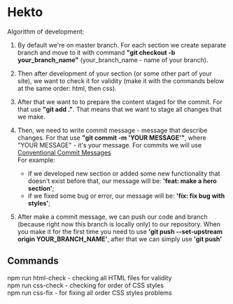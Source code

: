 <h1>Hekto</h1>

Algorithm of development:

1. By default we're on master branch. For each section we create separate branch and move to it with command <b>"git checkout -b your_branch_name"</b> (your_branch_name - name of your branch).

2. Then after development of your section (or some other part of your site), we want to check it for validity (make it with the commands below at the same order: html, then css).

3. After that we want to to prepare the content staged for the commit. For that use <b>"git add ."</b>. That means that we want to stage all changes that we make.

4. Then, we need to write commit message - message that describe changes. For that use <b>"git commit -m 'YOUR MESSAGE'"</b>, where "YOUR MESSAGE" - it's your message. For commits we will use <a href="https://gist.github.com/qoomon/5dfcdf8eec66a051ecd85625518cfd13" target="_blank">Conventional Commit Messages</a><br>
   For example:

   - if we developed new section or added some new functionality that doesn't exist before that, our message will be: <b>'feat: make a hero section'</b>;
   - if we fixed some bug or error, our message will be: <b>'fix: fix bug with styles'</b>;

5. After make a commit message, we can push our code and branch (because right now this branch is locally only) to our repository. When you make it for the first time you need to use <b>'git push --set-upstream origin YOUR_BRANCH_NAME'</b>, after that we can simply use <b>'git push'</b>

<h2>Commands</h2>
npm run html-check - checking all HTML files for validity <br>
npm run css-check - checking for order of CSS styles <br>
npm run css-fix - for fixing all order CSS styles problems
